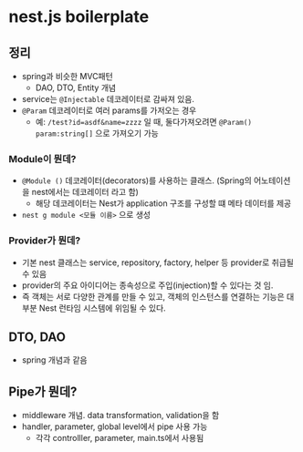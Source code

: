 # nest.js boilerplate

## 정리

-   spring과 비슷한 MVC패턴
    -   DAO, DTO, Entity 개념
-   service는 `@Injectable` 데코레이터로 감싸져 있음.
-   `@Param` 데코레이터로 여러 params를 가저오는 경우
    -   예: `/test?id=asdf&name=zzzz` 일 때, 둘다가져오려면 `@Param() param:string[]` 으로 가져오기 가능

### Module이 뭔데?

-   `@Module ()` 데코레이터(decorators)를 사용하는 클래스. (Spring의 어노테이션을 nest에서는 데코레이터 라고 함)
    -   해당 데코레이터는 Nest가 application 구조를 구성할 떄 메타 데이터를 제공
-   `nest g module <모듈 이름>` 으로 생성

### Provider가 뭔데?

-   기본 nest 클래스는 service, repository, factory, helper 등 provider로 취급될 수 있음
-   provider의 주요 아이디어는 종속성으로 주입(injection)할 수 있다는 것 임.
-   즉 객체는 서로 다양한 관계를 만들 수 있고, 객체의 인스턴스를 연결하는 기능은 대부분 Nest 런타임 시스템에 위임될 수 있다.

## DTO, DAO

-   spring 개념과 같음

## Pipe가 뭔데?

-   middleware 개념. data transformation, validation을 함
-   handler, parameter, global level에서 pipe 사용 가능
    -   각각 controlller, parameter, main.ts에서 사용됨
